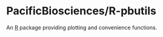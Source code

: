 PacificBiosciences/R-pbutils
============================

An [R](www.r-project.org) package providing plotting and convenience functions.

